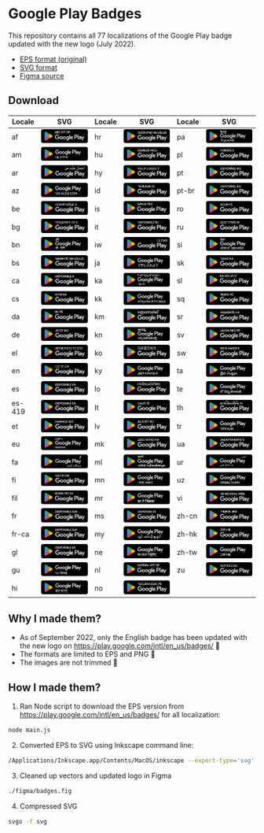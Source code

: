 # Google Play Badges

This repository contains all 77 localizations of the Google Play badge updated with the new logo (July 2022).

- [EPS format (original)](https://github.com/pioug/google-play-badges/tree/main/eps)
- [SVG format](https://github.com/pioug/google-play-badges/tree/main/svg)
- [Figma source](https://github.com/pioug/google-play-badges/tree/main/figma)

## Download

| Locale | SVG                       | Locale | SVG               | Locale | SVG                     |
| ------ | ------------------------- | ------ | ----------------- | ------ | ----------------------- |
| af     | ![af](svg/af.svg)         | hr     | ![hr](svg/hr.svg) | pa     | ![pa](svg/pa.svg)       |
| am     | ![am](svg/am.svg)         | hu     | ![hu](svg/hu.svg) | pl     | ![pl](svg/pl.svg)       |
| ar     | ![ar](svg/ar.svg)         | hy     | ![hy](svg/hy.svg) | pt     | ![pt](svg/pt.svg)       |
| az     | ![az](svg/az.svg)         | id     | ![id](svg/id.svg) | pt-br  | ![pt-br](svg/pt-br.svg) |
| be     | ![be](svg/be.svg)         | is     | ![is](svg/is.svg) | ro     | ![ro](svg/ro.svg)       |
| bg     | ![bg](svg/bg.svg)         | it     | ![it](svg/it.svg) | ru     | ![ru](svg/ru.svg)       |
| bn     | ![bn](svg/bn.svg)         | iw     | ![iw](svg/iw.svg) | si     | ![si](svg/si.svg)       |
| bs     | ![bs](svg/bs.svg)         | ja     | ![ja](svg/ja.svg) | sk     | ![sk](svg/sk.svg)       |
| ca     | ![ca](svg/ca.svg)         | ka     | ![ka](svg/ka.svg) | sl     | ![sl](svg/sl.svg)       |
| cs     | ![cs](svg/cs.svg)         | kk     | ![kk](svg/kk.svg) | sq     | ![sq](svg/sq.svg)       |
| da     | ![da](svg/da.svg)         | km     | ![km](svg/km.svg) | sr     | ![sr](svg/sr.svg)       |
| de     | ![de](svg/de.svg)         | kn     | ![kn](svg/kn.svg) | sv     | ![sv](svg/sv.svg)       |
| el     | ![el](svg/el.svg)         | ko     | ![ko](svg/ko.svg) | sw     | ![sw](svg/sw.svg)       |
| en     | ![en](svg/en.svg)         | ky     | ![ky](svg/ky.svg) | ta     | ![ta](svg/ta.svg)       |
| es     | ![es](svg/es.svg)         | lo     | ![lo](svg/lo.svg) | te     | ![te](svg/te.svg)       |
| es-419 | ![es-419](svg/es-419.svg) | lt     | ![lt](svg/lt.svg) | th     | ![th](svg/th.svg)       |
| et     | ![et](svg/et.svg)         | lv     | ![lv](svg/lv.svg) | tr     | ![tr](svg/tr.svg)       |
| eu     | ![eu](svg/eu.svg)         | mk     | ![mk](svg/mk.svg) | ua     | ![ua](svg/ua.svg)       |
| fa     | ![fa](svg/fa.svg)         | ml     | ![ml](svg/ml.svg) | ur     | ![ur](svg/ur.svg)       |
| fi     | ![fi](svg/fi.svg)         | mn     | ![mn](svg/mn.svg) | uz     | ![uz](svg/uz.svg)       |
| fil    | ![fil](svg/fil.svg)       | mr     | ![mr](svg/mr.svg) | vi     | ![vi](svg/vi.svg)       |
| fr     | ![fr](svg/fr.svg)         | ms     | ![ms](svg/ms.svg) | zh-cn  | ![zh-cn](svg/zh-cn.svg) |
| fr-ca  | ![fr-ca](svg/fr-ca.svg)   | my     | ![my](svg/my.svg) | zh-hk  | ![zh-hk](svg/zh-hk.svg) |
| gl     | ![gl](svg/gl.svg)         | ne     | ![ne](svg/ne.svg) | zh-tw  | ![zh-tw](svg/zh-tw.svg) |
| gu     | ![gu](svg/gu.svg)         | nl     | ![nl](svg/nl.svg) | zu     | ![zu](svg/zu.svg)       |
| hi     | ![hi](svg/hi.svg)         | no     | ![no](svg/no.svg) |

## Why I made them?

- As of September 2022, only the English badge has been updated with the new logo on https://play.google.com/intl/en_us/badges/ 🙈
- The formats are limited to EPS and PNG 🙈
- The images are not trimmed 🙈

## How I made them?

1. Ran Node script to download the EPS version from https://play.google.com/intl/en_us/badges/ for all localization:

```sh
node main.js
```

2. Converted EPS to SVG using Inkscape command line:

```sh
/Applications/Inkscape.app/Contents/MacOS/inkscape --export-type='svg' eps/*.eps
```

3. Cleaned up vectors and updated logo in Figma

```sh
./figma/badges.fig
```

4. Compressed SVG

```sh
svgo -f svg
```
